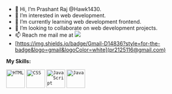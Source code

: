 - 👋 Hi, I’m Prashant Raj @Hawk1430.
- 👀 I’m interested in web development.
- 🌱 I’m currently learning web development frontend.
- 💞️ I’m looking to collaborate on web development projects.
- 📫 Reach me mail me at <a href="pr2125116@gmail.com"><img src="https://img.shields.io/badge/Gmail-D14836?style=for-the-badge&logo=gmail&logoColor=white"></a>
- [https://img.shields.io/badge/Gmail-D14836?style=for-the-badge&logo=gmail&logoColor=white](pr2125116@gmail.com)




**My Skills:**
<div align="left">
	<code><img width="50" src="https://user-images.githubusercontent.com/25181517/192158954-f88b5814-d510-4564-b285-dff7d6400dad.png" alt="HTML" title="HTML"/></code>
	<code><img width="50" src="https://user-images.githubusercontent.com/25181517/183898674-75a4a1b1-f960-4ea9-abcb-637170a00a75.png" alt="CSS" title="CSS"/></code>
	<code><img width="50" src="https://user-images.githubusercontent.com/25181517/117447155-6a868a00-af3d-11eb-9cfe-245df15c9f3f.png" alt="JavaScript" title="JavaScript"/></code>
	<code><img width="50" src="https://user-images.githubusercontent.com/25181517/117201156-9a724800-adec-11eb-9a9d-3cd0f67da4bc.png" alt="Java" title="Java"/></code>
</div>
<!---
Hawk1430/Hawk1430 is a ✨ special ✨ repository because its `README.md` (this file) appears on your GitHub profile.
You can click the Preview link to take a look at your changes.
--->
